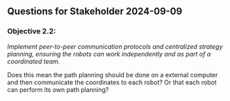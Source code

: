 ## Questions for Stakeholder 2024-09-09

### Objective 2.2:

*Implement peer-to-peer communication protocols and centralized strategy planning, ensuring the robots can work independently and as part of a coordinated team.*

Does this mean the path planning should be done on a external computer and then communicate the coordinates to each robot? Or that each robot can perform its own path planning?


